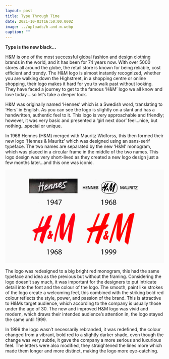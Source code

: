 ```yaml
---
layout: post
title: Type Through Time
date: 2021-10-03T16:50:00.000Z
image: ../uploads/h-and-m.webp
caption: ""
---
```

**Type is the new black...**

H&M is one of the most successful global fashion and design clothing brands in the world, and it has been for 74 years now. With over 5000 stores all around the globe, the retail store is known for being reliable, cost efficient and trendy. The H&M logo is almost instantly recognized, whether you are walking down the Highstreet, in a shopping centre or online shopping, their logo makes it hard for you to walk past without looking. They have faced a journey to get to the famous ‘H&M’ logo we all know and love today….so let’s take a deeper look.

H&M was originally named ‘Hennes’ which is a Swedish word, translating to ‘Hers’ in English. As you can see the logo is slightly on a slant and has a handwritten, authentic feel to it. This logo is very approachable and friendly; however, it was very basic and presented a ‘girl next door’ feel…nice, but nothing…special or unique.

In 1968 Hennes (H&M) merged with Mauritz Widforss, this then formed their new logo ‘Hennes & Mauritz’ which was designed using an sans-serif typeface. The two names are separated by the new ‘H&M’ monogram, which was placed in a circular frame in the middle of the two names. This logo design was very short-lived as they created a new logo design just a few months later…and this one was iconic.

![](../uploads/hm-logo-evolution-1.png)

The logo was redesigned to a big bright red monogram, this had the same typeface and idea as the previous but without the framing. Considering the logo doesn’t say much, it was important for the designers to put intricate detail into the font and the colour of the logo. The smooth, paint like strokes of the logo create a welcoming feel, this combined with the striking bold red colour reflects the style, power, and passion of the brand. This is attractive to H&Ms target audience, which according to the company is usually those under the age of 30. The new and improved H&M logo was vivid and modern, which draws their intended audience’s attention in, the logo stayed the same until 1999.

In 1999 the logo wasn’t necessarily rebranded, it was redefined, the colour changed from a vibrant, bold red to a slightly darker shade, even though the change was very subtle, it gave the company a more serious and luxurious feel. The letters were also modified, they straightened the lines more which made them longer and more distinct, making the logo more eye-catching.